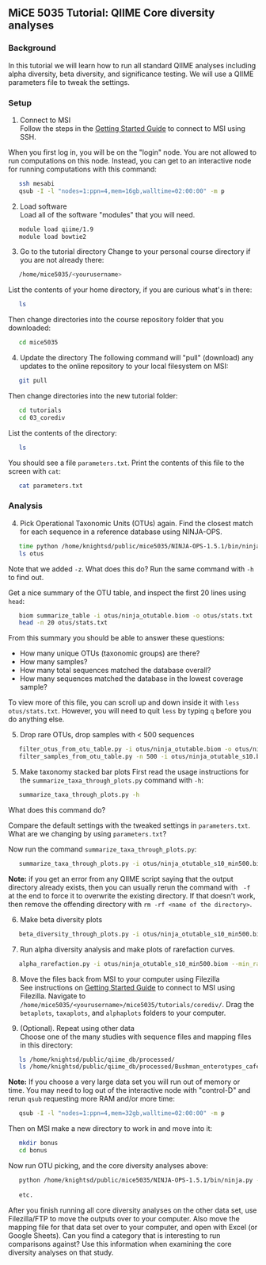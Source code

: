 ## MiCE 5035 Tutorial: QIIME Core diversity analyses

### Background
In this tutorial we will learn how to run all standard QIIME analyses including alpha diversity, beta diversity, and significance testing.
We will use a QIIME parameters file to tweak the settings.

### Setup
1. Connect to MSI  
 Follow the steps in the [Getting Started Guide](../../README.md) to connect to MSI using SSH.

 When you first log in, you will be on the "login" node. You are not allowed to run computations on this node. Instead, you can get to an interactive node for running computations with this command:
 ```bash
    ssh mesabi
    qsub -I -l "nodes=1:ppn=4,mem=16gb,walltime=02:00:00" -m p
 ```

2. Load software  
 Load all of the software "modules" that you will need.
 ```bash
    module load qiime/1.9
    module load bowtie2
 ```

3. Go to the tutorial directory
 Change to your personal course directory if you are not already there:
 ```bash
    /home/mice5035/<yourusername>
 ```

 List the contents of your home directory, if you are curious what's in there:
 ```bash
    ls
 ```

 Then change directories into the course repository folder that you downloaded:
 ```bash
    cd mice5035
 ```

4. Update the directory 
 The following command will "pull" (download) any updates to the online repository to your local filesystem on MSI:
 ```bash
    git pull
 ```

 Then change directories into the new tutorial folder:
 ```bash
    cd tutorials
    cd 03_corediv
 ```

 List the contents of the directory:
 ```bash
    ls
 ```
 You should see a file `parameters.txt`. Print the contents of this file to the screen with `cat`:
 
 ```bash
    cat parameters.txt
 ```

### Analysis
4. Pick Operational Taxonomic Units (OTUs) again. Find the closest match for each sequence in a reference database using NINJA-OPS.

 ```bash
    time python /home/knightsd/public/mice5035/NINJA-OPS-1.5.1/bin/ninja.py -i ../../data/globalgut/seqs.fna -o otus -p 4 -z
    ls otus
 ```
 Note that we added `-z`. What does this do? Run the same command with `-h` to find out.
 
 Get a nice summary of the OTU table, and inspect the first 20 lines using `head`:
 ```bash
    biom summarize_table -i otus/ninja_otutable.biom -o otus/stats.txt
    head -n 20 otus/stats.txt
 ```
 
 From this summary you should be able to answer these questions:
  - How many unique OTUs (taxonomic groups) are there?
  - How many samples?
  - How many total sequences matched the database overall?
  - How many sequences matched the database in the lowest coverage sample?

 To view more of this file, you can scroll up and down inside it with `less otus/stats.txt`.
 However, you will need to quit `less` by typing `q` before you do anything else.

5. Drop rare OTUs, drop samples with < 500 sequences
 ```bash
    filter_otus_from_otu_table.py -i otus/ninja_otutable.biom -o otus/ninja_otutable_s10.biom -s 10
    filter_samples_from_otu_table.py -n 500 -i otus/ninja_otutable_s10.biom -o otus/ninja_otutable_s10_min500.biom
 ```

5. Make taxonomy stacked bar plots
 First read the usage instructions for the `summarize_taxa_through_plots.py` command with `-h`:
 ```bash
    summarize_taxa_through_plots.py -h
 ```
 
 What does this command do?
 
 Compare the default settings with the tweaked settings in `parameters.txt`. What are we changing by using `parameters.txt`?
 
 Now run the command `summarize_taxa_through_plots.py`:

 ```bash
    summarize_taxa_through_plots.py -i otus/ninja_otutable_s10_min500.biom -p parameters.txt -v -o taxaplots/
 ```
 **Note:** if you get an error from any QIIME script saying that the output directory already exists, then you can usually rerun the command with ` -f` at the end to force it to overwrite the existing directory. If that doesn't work, then remove the offending directory with `rm -rf <name of the directory>`.

6. Make beta diversity plots

 ```bash
    beta_diversity_through_plots.py -i otus/ninja_otutable_s10_min500.biom -m ../../data/globalgut/map.txt -o betaplots -p parameters.txt -t /home/knightsd/public/mice5035/databases/97_otus.tree -v 
 ```
 
7.  Run alpha diversity analysis and make plots of rarefaction curves.

 ```bash
    alpha_rarefaction.py -i otus/ninja_otutable_s10_min500.biom --min_rare_depth 100 --max_rare_depth 500 --num_steps 3 -o alphaplots -m ../../data/globalgut/map.txt -v -p parameters.txt -t /home/knightsd/public/mice5035/databases/97_otus.tree
 ```

8. Move the files back from MSI to your computer using Filezilla  
 See instructions on [Getting Started Guide](../../README.md) to connect to MSI using Filezilla. Navigate to `/home/mice5035/<yourusername>/mice5035/tutorials/corediv/`. Drag the `betaplots`, `taxaplots`, and `alphaplots` folders to your computer.
 
9. (Optional). Repeat using other data  
 Choose one of the many studies with sequence files and mapping files in this directory:
 ```bash
    ls /home/knightsd/public/qiime_db/processed/
    ls /home/knightsd/public/qiime_db/processed/Bushman_enterotypes_cafe_study_1010_ref_13_8
 ```
 **Note:** If you choose a very large data set you will run out of memory or time. You may need to log out of the interactive node with "control-D" and rerun `qsub` requesting more RAM and/or more time:

 ```bash
    qsub -I -l "nodes=1:ppn=4,mem=32gb,walltime=02:00:00" -m p
 ```

 Then on MSI make a new directory to work in and move into it:
 ```bash
    mkdir bonus
    cd bonus
 ```
 
  Now run OTU picking, and the core diversity analyses above:
 ```bash
    python /home/knightsd/public/mice5035/NINJA-OPS-1.5.1/bin/ninja.py -i /home/knightsd/public/qiime_db/processed/Bushman_enterotypes_cafe_study_1010_ref_13_8/Bushman_enterotypes_cafe_study_1010_split_library_seqs.fna -o otus -p 4
    
    etc.
 ```

 After you finish running all core diversity analyses on the other data set, use Filezilla/FTP to move the outputs over to your computer. Also move the mapping file for that data set over to your computer, and open with Excel (or Google Sheets). Can you find a category that is interesting to run comparisons against? Use this information when examining the core diversity analyses on that study.
